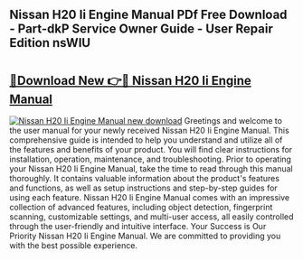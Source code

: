 ## Nissan H20 Ii Engine Manual PDf Free Download - Part-dkP Service Owner Guide - User Repair Edition nsWIU

# <h2><a href="http://bc47162.oget.top/?id=Nissan+H20+Ii+Engine+Manual">🔗Download New 👉🔴 Nissan H20 Ii Engine Manual</a></h2>

[![Nissan H20 Ii Engine Manual new download](https://i.imgur.com/5g1atiW.png)](http://bc47162.oget.top/?id=Nissan+H20+Ii+Engine+Manual)
Greetings and welcome to the user manual for your newly received Nissan H20 Ii Engine Manual. This comprehensive guide is intended to help you understand and utilize all of the features and benefits of your product. You will find clear instructions for installation, operation, maintenance, and troubleshooting. Prior to operating your Nissan H20 Ii Engine Manual, take the time to read through this manual thoroughly. It contains valuable information about the product's features and functions, as well as setup instructions and step-by-step guides for using each feature. Nissan H20 Ii Engine Manual comes with an impressive collection of advanced features, including object detection, fingerprint scanning, customizable settings, and multi-user access, all easily controlled through the user-friendly and intuitive interface. Your Success is Our Priority Nissan H20 Ii Engine Manual. We are committed to providing you with the best possible experience.
